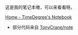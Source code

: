 这是我的笔记本嗷，可以来看看呀。

[Home - TimeDegree's Notebook](https://note.timedegree.cc/)

- 部分代码来自 [TonyCrane/note](https://github.com/TonyCrane/note)